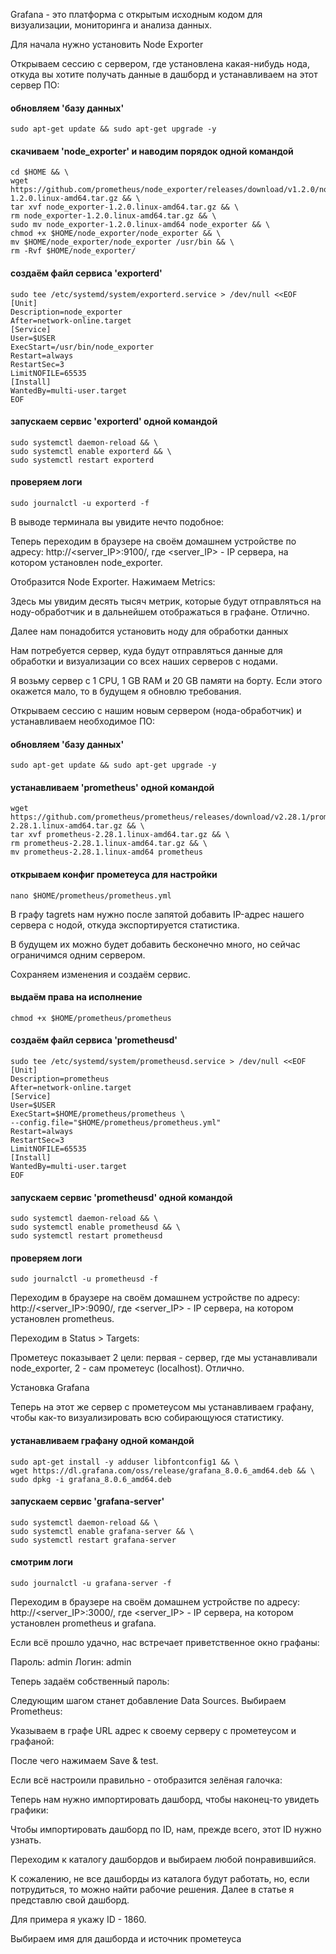 Grafana - это платформа с открытым исходным кодом для визуализации, мониторинга и анализа данных.

Для начала нужно установить Node Exporter

Открываем сессию с сервером, где установлена какая-нибудь нода, откуда вы хотите получать данные в дашборд и устанавливаем на этот сервер ПО:

#### обновляем 'базу данных'
```
sudo apt-get update && sudo apt-get upgrade -y
```
#### скачиваем 'node_exporter' и наводим порядок одной командой
```
cd $HOME && \
wget https://github.com/prometheus/node_exporter/releases/download/v1.2.0/node_exporter-1.2.0.linux-amd64.tar.gz && \
tar xvf node_exporter-1.2.0.linux-amd64.tar.gz && \
rm node_exporter-1.2.0.linux-amd64.tar.gz && \
sudo mv node_exporter-1.2.0.linux-amd64 node_exporter && \
chmod +x $HOME/node_exporter/node_exporter && \
mv $HOME/node_exporter/node_exporter /usr/bin && \
rm -Rvf $HOME/node_exporter/
```
#### создаём файл сервиса 'exporterd'
```
sudo tee /etc/systemd/system/exporterd.service > /dev/null <<EOF
[Unit]
Description=node_exporter
After=network-online.target
[Service]
User=$USER
ExecStart=/usr/bin/node_exporter
Restart=always
RestartSec=3
LimitNOFILE=65535
[Install]
WantedBy=multi-user.target
EOF
```
#### запускаем сервис 'exporterd' одной командой
```
sudo systemctl daemon-reload && \
sudo systemctl enable exporterd && \
sudo systemctl restart exporterd
```
#### проверяем логи
```
sudo journalctl -u exporterd -f
```
В выводе терминала вы увидите нечто подобное:


Теперь переходим в браузере на своём домашнем устройстве по адресу: http://<server_IP>:9100/, где <server_IP> - IP сервера, на котором установлен node_exporter.

Отобразится Node Exporter. Нажимаем Metrics:


Здесь мы увидим десять тысяч метрик, которые будут отправляться на ноду-обработчик и в дальнейшем отображаться в графане. Отлично.

Далее нам понадобится установить ноду для обработки данных

Нам потребуется сервер, куда будут отправляться данные для обработки и визуализации со всех наших серверов с нодами.

Я возьму сервер с 1 CPU, 1 GB RAM и 20 GB памяти на борту. Если этого окажется мало, то в будущем я обновлю требования.

Открываем сессию с нашим новым сервером (нода-обработчик) и устанавливаем необходимое ПО:

#### обновляем 'базу данных' 
```
sudo apt-get update && sudo apt-get upgrade -y
```
#### устанавливаем 'prometheus' одной командой
```
wget https://github.com/prometheus/prometheus/releases/download/v2.28.1/prometheus-2.28.1.linux-amd64.tar.gz && \
tar xvf prometheus-2.28.1.linux-amd64.tar.gz && \
rm prometheus-2.28.1.linux-amd64.tar.gz && \
mv prometheus-2.28.1.linux-amd64 prometheus
```
#### открываем конфиг прометеуса для настройки
```
nano $HOME/prometheus/prometheus.yml
```
В графу tagrets нам нужно после запятой добавить IP-адрес нашего сервера с нодой, откуда экспортируется статистика.

В будущем их можно будет добавить бесконечно много, но сейчас ограничимся одним сервером.


Сохраняем изменения и создаём сервис.

#### выдаём права на исполнение
```
chmod +x $HOME/prometheus/prometheus
```
#### создаём файл сервиса 'prometheusd'
```
sudo tee /etc/systemd/system/prometheusd.service > /dev/null <<EOF
[Unit]
Description=prometheus
After=network-online.target
[Service]
User=$USER
ExecStart=$HOME/prometheus/prometheus \
--config.file="$HOME/prometheus/prometheus.yml"
Restart=always
RestartSec=3
LimitNOFILE=65535
[Install]
WantedBy=multi-user.target
EOF
```
#### запускаем сервис 'prometheusd' одной командой
```
sudo systemctl daemon-reload && \
sudo systemctl enable prometheusd && \
sudo systemctl restart prometheusd
```
#### проверяем логи
```
sudo journalctl -u prometheusd -f
```
Переходим в браузере на своём домашнем устройстве по адресу: http://<server_IP>:9090/, где <server_IP> - IP сервера, на котором установлен prometheus.


Переходим в Status > Targets:



Прометеус показывает 2 цели: первая - сервер, где мы устанавливали node_exporter, 2 - сам прометеус (localhost). Отлично.

Установка Grafana

Теперь на этот же сервер с прометеусом мы устанавливаем графану, чтобы как-то визуализировать всю собирающуюся статистику.

#### устанавливаем графану одной командой
```
sudo apt-get install -y adduser libfontconfig1 && \
wget https://dl.grafana.com/oss/release/grafana_8.0.6_amd64.deb && \
sudo dpkg -i grafana_8.0.6_amd64.deb
```
#### запускаем сервис 'grafana-server'
```
sudo systemctl daemon-reload && \
sudo systemctl enable grafana-server && \
sudo systemctl restart grafana-server
```
#### смотрим логи
```
sudo journalctl -u grafana-server -f
```
Переходим в браузере на своём домашнем устройстве по адресу: http://<server_IP>:3000/, где <server_IP> - IP сервера, на котором установлен prometheus и grafana.

Если всё прошло удачно, нас встречает приветственное окно графаны:


Пароль: admin Логин: admin

Теперь задаём собственный пароль:


Следующим шагом станет добавление Data Sources. Выбираем Prometheus:



Указываем в графе URL адрес к своему серверу с прометеусом и графаной:


После чего нажимаем Save & test.

Если всё настроили правильно - отобразится зелёная галочка:


Теперь нам нужно импортировать дашборд, чтобы наконец-то увидеть графики:



Чтобы импортировать дашборд по ID, нам, прежде всего, этот ID нужно узнать.

Переходим к каталогу дашбордов и выбираем любой понравившийся.

К сожалению, не все дашборды из каталога будут работать, но, если потрудиться, то можно найти рабочие решения. Далее в статье я представлю свой дашборд.

Для примера я укажу ID - 1860.


Выбираем имя для дашборда и источник прометеуса

